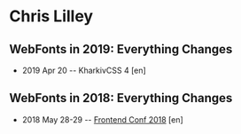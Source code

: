 # Chris Lilley

## WebFonts in 2019: Everything Changes
- 2019 Apr 20 -- KharkivCSS 4 [en]   
## WebFonts in 2018: Everything Changes
- 2018 May 28-29 -- [Frontend Conf 2018](https://www.youtube.com/watch?v=vNMJtxL5OgE) [en]   

